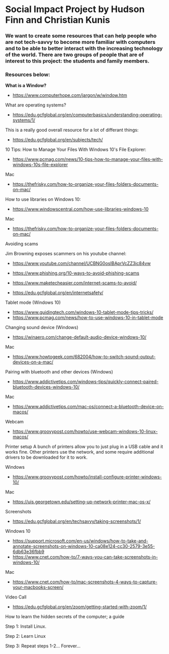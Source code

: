 # Social Impact Project by Hudson Finn and Christian Kunis

### We want to create some resources that can help people who are not tech-savvy to become more familiar with computers and to be able to better interact with the increasing technology of the world. There are two groups of people that are of interest to this project: the students and family members. 

### Resources below:


**What is a Window?** 
- https://www.computerhope.com/jargon/w/window.htm

What are operating systems?
- https://edu.gcfglobal.org/en/computerbasics/understanding-operating-systems/1/

This is a really good overall resource for a lot of differant things:
- https://edu.gcfglobal.org/en/subjects/tech/

10 Tips: How to Manage Your Files With Windows 10's File Explorer:
- https://www.pcmag.com/news/10-tips-how-to-manage-your-files-with-windows-10s-file-explorer 

Mac
- https://thefrisky.com/how-to-organize-your-files-folders-documents-on-mac/

How to use libraries on Windows 10:
- https://www.windowscentral.com/how-use-libraries-windows-10

Mac
- https://thefrisky.com/how-to-organize-your-files-folders-documents-on-mac/

Avoiding scams

Jim Browning exposes scammers on his youtube channel: 
- https://www.youtube.com/channel/UCBNG0osIBAprVcZZ3ic84vw 

- https://www.phishing.org/10-ways-to-avoid-phishing-scams
- https://www.maketecheasier.com/internet-scams-to-avoid/
- https://edu.gcfglobal.org/en/internetsafety/

Tablet mode (Windows 10)
- https://www.guidingtech.com/windows-10-tablet-mode-tips-tricks/
- https://www.pcmag.com/news/how-to-use-windows-10-in-tablet-mode

Changing sound device (Windows)
- https://winaero.com/change-default-audio-device-windows-10/

Mac
- https://www.howtogeek.com/682004/how-to-switch-sound-output-devices-on-a-mac/


Pairing with bluetooth and other devices (Windows)
- https://www.addictivetips.com/windows-tips/quickly-connect-paired-bluetooth-devices-windows-10/

Mac
- https://www.addictivetips.com/mac-os/connect-a-bluetooth-device-on-macos/

Webcam
- https://www.groovypost.com/howto/use-webcam-windows-10-linux-macos/

Printer setup
A bunch of printers allow you to just plug in a USB cable and it works fine. Other printers use the network, and some require additional drivers to be downloaded for it to work.

Windows
- https://www.groovypost.com/howto/install-configure-printer-windows-10/

Mac
- https://uis.georgetown.edu/setting-up-network-printer-mac-os-x/

Screenshots
- https://edu.gcfglobal.org/en/techsavvy/taking-screenshots/1/

Windows 10
- https://support.microsoft.com/en-us/windows/how-to-take-and-annotate-screenshots-on-windows-10-ca08e124-cc30-2579-3e55-6db63e36fbb9
- https://www.cnet.com/how-to/7-ways-you-can-take-screenshots-in-windows-10/

Mac
- https://www.cnet.com/how-to/mac-screenshots-4-ways-to-capture-your-macbooks-screen/

Video Call
- https://edu.gcfglobal.org/en/zoom/getting-started-with-zoom/1/

How to learn the hidden secrets of the computer; a guide

Step 1: Install Linux.

Step 2: Learn Linux

Step 3: Repeat steps 1-2… Forever...



